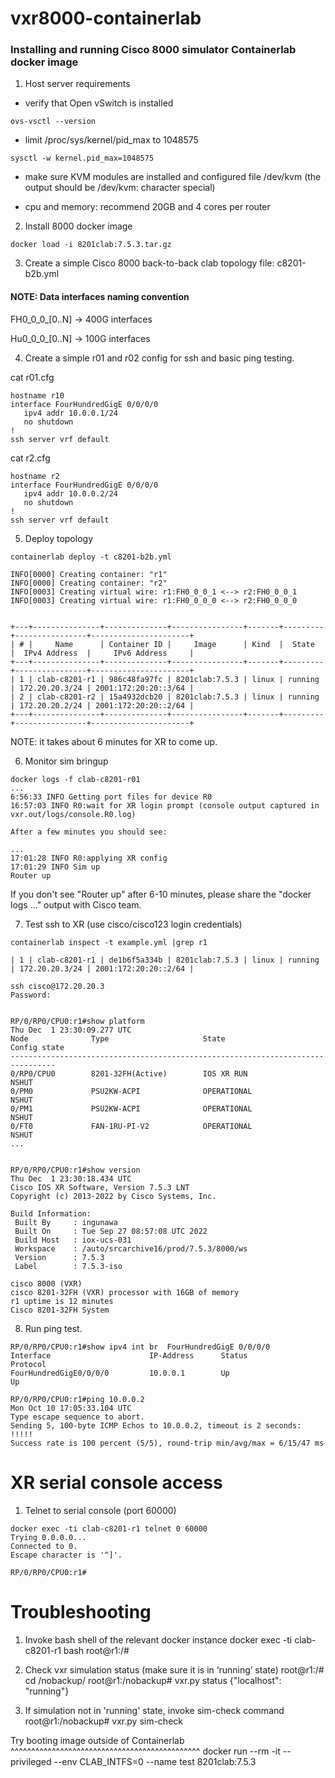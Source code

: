 # vxr8000-containerlab

### Installing and running Cisco 8000 simulator Containerlab docker image

1. Host server requirements

- verify that Open vSwitch is installed
```
ovs-vsctl --version
```
- limit /proc/sys/kernel/pid_max to 1048575
```
sysctl -w kernel.pid_max=1048575
```
- make sure KVM modules are installed and configured
  file /dev/kvm (the output should be /dev/kvm: character special)

- cpu and memory: recommend 20GB and 4 cores per router

2. Install 8000 docker image
```
docker load -i 8201clab:7.5.3.tar.gz
```
3. Create a simple Cisco 8000 back-to-back clab topology file: c8201-b2b.yml


#### NOTE: Data interfaces naming convention 
FH0_0_0_[0..N] ->  400G interfaces

Hu0_0_0_[0..N] ->  100G interfaces

4. Create a simple r01 and r02 config for ssh and basic ping testing.

cat r01.cfg
```
hostname r10
interface FourHundredGigE 0/0/0/0
   ipv4 addr 10.0.0.1/24
   no shutdown
!
ssh server vrf default
```
cat r2.cfg
```
hostname r2
interface FourHundredGigE 0/0/0/0
   ipv4 addr 10.0.0.2/24
   no shutdown
!
ssh server vrf default
```

5. Deploy topology
```
containerlab deploy -t c8201-b2b.yml

INFO[0000] Creating container: "r1"
INFO[0000] Creating container: "r2"
INFO[0003] Creating virtual wire: r1:FH0_0_0_1 <--> r2:FH0_0_0_1 
INFO[0003] Creating virtual wire: r1:FH0_0_0_0 <--> r2:FH0_0_0_0 


+---+---------------+--------------+----------------+-------+---------+----------------+----------------------+
| # |     Name      | Container ID |     Image      | Kind  |  State  |  IPv4 Address  |     IPv6 Address     |
+---+---------------+--------------+----------------+-------+---------+----------------+----------------------+
| 1 | clab-c8201-r1 | 986c48fa97fc | 8201clab:7.5.3 | linux | running | 172.20.20.3/24 | 2001:172:20:20::3/64 |
| 2 | clab-c8201-r2 | 15a4932dcb20 | 8201clab:7.5.3 | linux | running | 172.20.20.2/24 | 2001:172:20:20::2/64 |
+---+---------------+--------------+----------------+-------+---------+----------------+----------------------+
```
NOTE: it takes about 6 minutes for XR to come up.


6. Monitor sim bringup
```
docker logs -f clab-c8201-r01
...
6:56:33 INFO Getting port files for device R0
16:57:03 INFO R0:wait for XR login prompt (console output captured in vxr.out/logs/console.R0.log)

After a few minutes you should see:

...
17:01:28 INFO R0:applying XR config
17:01:29 INFO Sim up
Router up
```
If you don't see "Router up" after 6-10 minutes, please share the "docker logs ..." output with Cisco team.


7. Test ssh to XR (use cisco/cisco123 login credentials)
```
containerlab inspect -t example.yml |grep r1

| 1 | clab-c8201-r1 | de1b6f5a334b | 8201clab:7.5.3 | linux | running | 172.20.20.3/24 | 2001:172:20:20::2/64 |

ssh cisco@172.20.20.3
Password:


RP/0/RP0/CPU0:r1#show platform 
Thu Dec  1 23:30:09.277 UTC
Node              Type                     State                    Config state
--------------------------------------------------------------------------------
0/RP0/CPU0        8201-32FH(Active)        IOS XR RUN               NSHUT
0/PM0             PSU2KW-ACPI              OPERATIONAL              NSHUT
0/PM1             PSU2KW-ACPI              OPERATIONAL              NSHUT
0/FT0             FAN-1RU-PI-V2            OPERATIONAL              NSHUT
...


RP/0/RP0/CPU0:r1#show version 
Thu Dec  1 23:30:18.434 UTC
Cisco IOS XR Software, Version 7.5.3 LNT
Copyright (c) 2013-2022 by Cisco Systems, Inc.

Build Information:
 Built By     : ingunawa
 Built On     : Tue Sep 27 08:57:08 UTC 2022
 Build Host   : iox-ucs-031
 Workspace    : /auto/srcarchive16/prod/7.5.3/8000/ws
 Version      : 7.5.3
 Label        : 7.5.3-iso

cisco 8000 (VXR)
cisco 8201-32FH (VXR) processor with 16GB of memory
r1 uptime is 12 minutes
Cisco 8201-32FH System
```

8. Run ping test.
```
RP/0/RP0/CPU0:r1#show ipv4 int br  FourHundredGigE 0/0/0/0
Interface                      IP-Address      Status                Protocol
FourHundredGigE0/0/0/0         10.0.0.1        Up                    Up

RP/0/RP0/CPU0:r1#ping 10.0.0.2
Mon Oct 10 17:05:33.104 UTC
Type escape sequence to abort.
Sending 5, 100-byte ICMP Echos to 10.0.0.2, timeout is 2 seconds:
!!!!!
Success rate is 100 percent (5/5), round-trip min/avg/max = 6/15/47 ms
```

XR serial console access
========================


1. Telnet to serial console (port 60000)
```
docker exec -ti clab-c8201-r1 telnet 0 60000
Trying 0.0.0.0...
Connected to 0.
Escape character is '^]'.

RP/0/RP0/CPU0:r1#
```

Troubleshooting
===============


1. Invoke bash shell of the relevant docker instance
docker exec -ti clab-c8201-r1 bash
root@r1:/#

2. Check vxr simulation status (make sure it is in ‘running’ state)
root@r1:/# cd /nobackup/
root@r1:/nobackup# vxr.py status
{"localhost": "running"}

3. If simulation not in 'running' state, invoke sim-check command
root@r1:/nobackup# vxr.py sim-check

Try booting image outside of Containerlab
^^^^^^^^^^^^^^^^^^^^^^^^^^^^^^^^^^^^^^^^^^^^^^
docker run --rm -it --privileged --env CLAB_INTFS=0 --name test 8201clab:7.5.3
